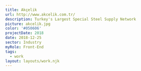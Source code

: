 ```yaml
---
title: Akçelik
url: http://www.akcelik.com.tr/
description: Turkey's Largest Special Steel Supply Network
picture: akcelik.jpg
color: '#050606'
projectDate: 2018
date: 2018-12-25
sector: Industry
myRole: Front-End
tags:
  - work
layout: layouts/work.njk
---
```

